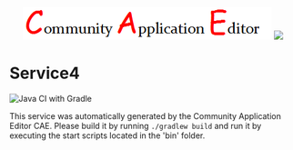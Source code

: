 <p align="center">
  <img src="https://github.com/PhilCAEOrg2/microservice-428/blob/master/img/logo.png" />
  <img src="https://raw.githubusercontent.com/rwth-acis/las2peer/master/img/logo/bitmap/las2peer-logo-128x128.png" />
</p>

Service4
===================
![Java CI with Gradle](https://github.com/PhilCAEOrg2/microservice-428/workflows/Java%20CI%20with%20Gradle/badge.svg?branch=master)

This service was automatically generated by the Community Application Editor CAE. Please build it by running `./gradlew build` and run it by executing the start scripts located in the 'bin' folder.
